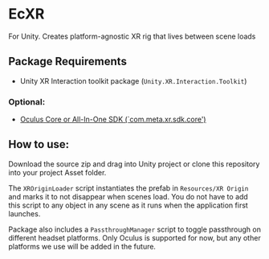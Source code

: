 # EcXR
For Unity. Creates platform-agnostic XR rig that lives between scene loads

## Package Requirements
- Unity XR Interaction toolkit package (`Unity.XR.Interaction.Toolkit`)
### Optional:
- [Oculus Core or All-In-One SDK (`com.meta.xr.sdk.core')](https://assetstore.unity.com/packages/tools/integration/meta-xr-core-sdk-269169)

## How to use:
Download the source zip and drag into Unity project or clone this repository into your project Asset folder.

The `XROriginLoader` script instantiates the prefab in `Resources/XR Origin` and marks it to not disappear when scenes load. You do not have to add this script to any object in any scene as it runs when the application first launches.

Package also includes a `PassthroughManager` script to toggle passthrough on different headset platforms. Only Oculus is supported for now, but any other platforms we use will be added in the future.
